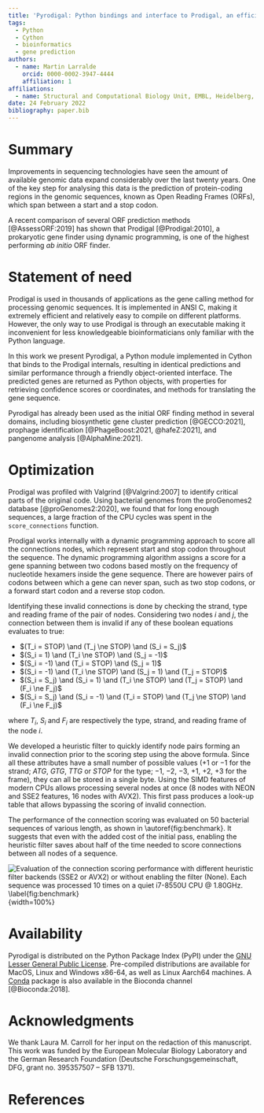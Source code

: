 ```yaml
---
title: 'Pyrodigal: Python bindings and interface to Prodigal, an efficient ORF finder for prokaryotes.'
tags:
  - Python
  - Cython
  - bioinformatics
  - gene prediction
authors:
  - name: Martin Larralde
    orcid: 0000-0002-3947-4444
    affiliation: 1
affiliations:
  - name: Structural and Computational Biology Unit, EMBL, Heidelberg, Germany
date: 24 February 2022
bibliography: paper.bib
---
```


# Summary

Improvements in sequencing technologies have seen the amount of available
genomic data expand considerably over the last twenty years. One of the key
step for analysing this data is the prediction of protein-coding regions in
the genomic sequences, known as Open Reading Frames (ORFs), which span between
a start and a stop codon.

A recent comparison of several ORF prediction methods [@AssessORF:2019]
has shown that Prodigal [@Prodigal:2010], a prokaryotic gene finder using
dynamic programming, is one of the highest performing *ab initio* ORF finder.


# Statement of need

Prodigal is used in thousands of applications as the gene calling method
for processing genomic sequences. It is implemented in ANSI C, making it
extremely efficient and relatively easy to compile on different platforms.
However, the only way to use Prodigal is through an executable making it
inconvenient for less knowledgeable bioinformaticians only familiar with
the Python language.

In this work we present Pyrodigal, a Python module implemented in Cython
that binds to the Prodigal internals, resulting in identical predictions and
similar performance through a friendly object-oriented interface. The
predicted genes are returned as Python objects, with properties for retrieving
confidence scores or coordinates, and methods for translating the gene sequence.

Pyrodigal has already been used as the initial ORF finding method in several
domains, including biosynthetic gene cluster prediction [@GECCO:2021],
prophage identification [@PhageBoost:2021, @hafeZ:2021], and pangenome
analysis [@AlphaMine:2021].



<!-- # Improvements

Although using the same data structures and scoring method as Prodigal,
Pyrodigal improves on several aspects of the original software by
re-implementing peripheral parts of the original software:

- Sequence data is not stored as a bitmap but as a byte array, which comes at
  the cost of slightly increased memory consumption in exchange of faster memory
  access. Memory profiling has revealed that the bulk of memory consumption
  in Prodigal is not caused by sequence data but node data, so this trade-off
  is acceptable.
- Memory management has been reworked to use buffers growing on insertion,
  making the memory consumption slightly more conservative on smaller sequences
  and addressing edges cases on sequences with a large number of start and
  STOP codons.
- Use of local buffers allows for thread-locality in the `OrfFinder.find_genes`
  method. In addition, `pyrodigal` makes use of the Cython feature for
  releasing the Python Global Interpreter Lock (GIL), which makes the ORF
  finder class usable in multi-threaded code. -->


# Optimization

Prodigal was profiled with Valgrind [@Valgrind:2007] to identify critical
parts of the original code. Using bacterial genomes from the proGenomes2
database [@proGenomes2:2020], we found that for long enough sequences,
a large fraction of the CPU cycles was spent in the `score_connections`
function.

Prodigal works internally with a dynamic programming approach to score all the
connections nodes, which represent start and stop codon throughout the sequence.
The dynamic programming algorithm assigns a score for a gene spanning between
two codons based mostly on the frequency of nucleotide hexamers inside the
gene sequence. There are however pairs of codons between which a gene can
never span, such as two stop codons, or a forward start codon and a reverse
stop codon.

Identifying these invalid connections is done by checking the strand, type and
reading frame of the pair of nodes. Considering two nodes $i$ and $j$, the
connection between them is invalid if any of these boolean equations evaluates to true:

- $(T_i = STOP) \and (T_j \ne STOP) \and (S_i = S_j)$
- $(S_i = 1) \and (T_i \ne STOP) \and (S_j = -1)$
- $(S_i = -1) \and (T_i = STOP) \and (S_j = 1)$
- $(S_i = -1) \and (T_i \ne STOP) \and (S_j = 1) \and (T_j = STOP)$
- $(S_i = S_j) \and (S_i = 1) \and (T_i \ne STOP) \and (T_j = STOP) \and (F_i \ne F_j)$
- $(S_i = S_j) \and (S_i = -1) \and (T_i = STOP) \and (T_j \ne STOP) \and (F_i \ne F_j)$

where $T_i$, $S_i$ and $F_i$ are respectively the type, strand, and reading
frame of the node $i$.

We developed a heuristic filter to quickly identify node pairs forming an
invalid connection prior to the scoring step using the above formula.
Since all these attributes have a small number of possible values
($+1$ or $-1$ for the strand; $ATG$, $GTG$, $TTG$ or $STOP$ for the type;
$-1$, $-2$, $-3$, $+1$, $+2$, $+3$ for the frame), they can all be stored in
a single byte. Using the SIMD features of modern CPUs allows processing several
nodes at once (8 nodes with NEON and SSE2 features, 16 nodes with AVX2). This
first pass produces a look-up table that allows bypassing the scoring of invalid
connection.

The performance of the connection scoring was evaluated on 50 bacterial
sequences of various length, as shown in \autoref{fig:benchmark}. It suggests
that even with the added cost of the initial pass, enabling the heuristic
filter saves about half of the time needed to score connections between all
nodes of a sequence.

![Evaluation of the connection scoring performance with different heuristic
filter backends (SSE2 or AVX2) or without enabling the filter (None). *Each
sequence was processed 10 times on a quiet i7-8550U CPU @ 1.80GHz*. \label{fig:benchmark}](figure2.svg){width=100%}


# Availability

Pyrodigal is distributed on the Python Package Index (PyPI) under the
[GNU Lesser General Public License](https://www.gnu.org/licenses/lgpl-3.0).
Pre-compiled distributions are available for MacOS, Linux and Windows x86-64,
as well as Linux Aarch64 machines. A [Conda](https://conda.io/) package is
also available in the Bioconda channel [@Bioconda:2018].

<!-- Overall, distribution through PyPI makes it easier to develop a Python
workflow or application relying on Pyrodigal for the gene calling, since
end-users are not required to handle the setup of the Prodigal binaries
themselves. -->


# Acknowledgments

We thank Laura M. Carroll for her input on the redaction of this manuscript.
This work was funded by the European Molecular Biology Laboratory and the
German Research Foundation (Deutsche Forschungsgemeinschaft, DFG, grant no. 395357507 – SFB 1371).


# References
